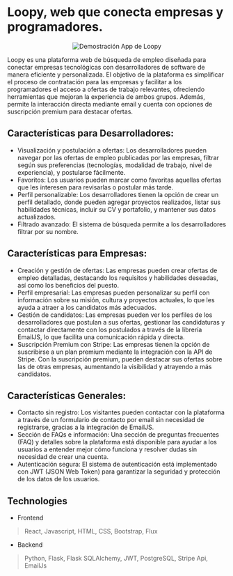 # Loopy, web que conecta empresas y programadores.

<p align="center">
  <img src="https://github.com/user-attachments/assets/fd5d8c43-c68a-4305-81c6-52e4f1cda963" alt="Demostración App de Loopy">
</p>

Loopy es una plataforma web de búsqueda de empleo diseñada para conectar empresas tecnológicas con desarrolladores de software de manera eficiente y personalizada. El objetivo de la plataforma es simplificar el proceso de contratación para las empresas y facilitar a los programadores el acceso a ofertas de trabajo relevantes, ofreciendo herramientas que mejoran la experiencia de ambos grupos. Además, permite la interacción directa mediante email y cuenta con opciones de suscripción premium para destacar ofertas.


## Características para Desarrolladores:
- Visualización y postulación a ofertas:
  Los desarrolladores pueden navegar por las ofertas de empleo publicadas por las empresas, filtrar según sus preferencias (tecnologías, modalidad de trabajo, nivel de experiencia), y       postularse fácilmente.
- Favoritos:
  Los usuarios pueden marcar como favoritas aquellas ofertas que les interesen para revisarlas o postular más tarde.
- Perfil personalizable:
  Los desarrolladores tienen la opción de crear un perfil detallado, donde pueden agregar proyectos realizados, listar sus habilidades técnicas, incluir su CV y portafolio, y mantener sus datos actualizados.
- Filtrado avanzado:
  El sistema de búsqueda permite a los desarrolladores filtrar por su nombre.

## Características para Empresas:
- Creación y gestión de ofertas:
  Las empresas pueden crear ofertas de empleo detalladas, destacando los requisitos y habilidades deseadas, así como los beneficios del puesto.
- Perfil empresarial:
  Las empresas pueden personalizar su perfil con información sobre su misión, cultura y proyectos actuales, lo que les ayuda a atraer a los candidatos más adecuados.
- Gestión de candidatos:
  Las empresas pueden ver los perfiles de los desarrolladores que postulan a sus ofertas, gestionar las candidaturas y contactar directamente con los postulados a través de la librería EmailJS, lo que facilita una comunicación rápida y directa.
- Suscripción Premium con Stripe:
  Las empresas tienen la opción de suscribirse a un plan premium mediante la integración con la API de Stripe. Con la suscripción premium, pueden destacar sus ofertas sobre las de otras empresas, aumentando la visibilidad y atrayendo a más candidatos.


## Características Generales:
- Contacto sin registro:
  Los visitantes pueden contactar con la plataforma a través de un formulario de contacto por email sin necesidad de registrarse, gracias a la integración de EmailJS.
-  Sección de FAQs e información:
  Una sección de preguntas frecuentes (FAQ) y detalles sobre la plataforma está disponible para ayudar a los usuarios a entender mejor cómo funciona y resolver dudas sin necesidad de crear una cuenta.
-  Autenticación segura:
  El sistema de autenticación está implementado con JWT (JSON Web Token) para garantizar la seguridad y protección de los datos de los usuarios.


## Technologies
- Frontend
> React, Javascript, HTML, CSS, Bootstrap, Flux
- Backend
> Python, Flask, Flask SQLAlchemy, JWT, PostgreSQL, Stripe Api, EmailJs

